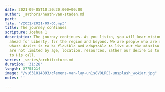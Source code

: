 ```yaml
---
date: 2021-09-05T10:30:20.000+00:00
author: _authors/heath-van-staden.md
part: 
file: "/2021/2021-09-05.mp3"
title: The journey continues
scripture: Joshua 1
description: The journey continues. As you listen, you will hear vision for what lies
  ahead for Liberty, for the region and beyond. We are people who are rooted in Jesus,
  whose desire is to be flexible and adaptable to live out the mission of God. We
  are not limited by age, location, resources, rather our desire is to be obedient
  to His call.
series: _series/architecture.md
duration: '31:28'
length: 37755214
image: "/v1631014893/clemens-van-lay-un1s8VOLRC0-unsplash_wc4iar.jpg"
notes: ''

---
```

